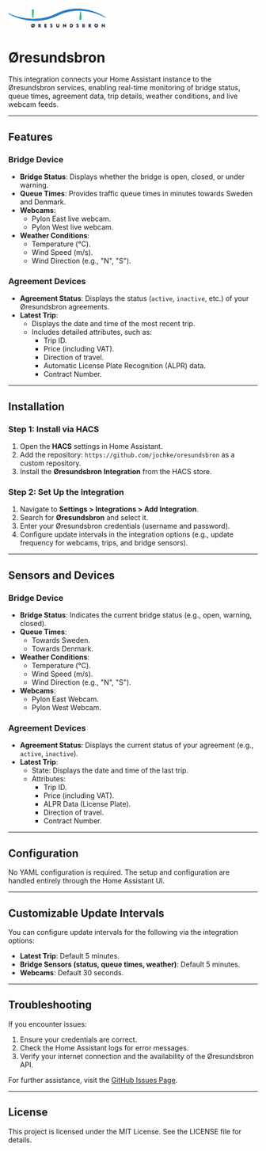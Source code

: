 <img src="https://github.com/jochke/oresundsbron/blob/main/oresundsbron-logo.svg" alt="Øresundsbron Logo" width="200" />

# Øresundsbron

This integration connects your Home Assistant instance to the Øresundsbron services, enabling real-time monitoring of bridge status, queue times, agreement data, trip details, weather conditions, and live webcam feeds.

---

## Features

### **Bridge Device**
- **Bridge Status**: Displays whether the bridge is open, closed, or under warning.
- **Queue Times**: Provides traffic queue times in minutes towards Sweden and Denmark.
- **Webcams**:
  - Pylon East live webcam.
  - Pylon West live webcam.
- **Weather Conditions**:
  - Temperature (°C).
  - Wind Speed (m/s).
  - Wind Direction (e.g., "N", "S").

### **Agreement Devices**
- **Agreement Status**: Displays the status (`active`, `inactive`, etc.) of your Øresundsbron agreements.
- **Latest Trip**:
  - Displays the date and time of the most recent trip.
  - Includes detailed attributes, such as:
    - Trip ID.
    - Price (including VAT).
    - Direction of travel.
    - Automatic License Plate Recognition (ALPR) data.
    - Contract Number.

---

## Installation

### **Step 1: Install via HACS**
1. Open the **HACS** settings in Home Assistant.
2. Add the repository: `https://github.com/jochke/oresundsbron` as a custom repository.
3. Install the **Øresundsbron Integration** from the HACS store.

### **Step 2: Set Up the Integration**
1. Navigate to **Settings > Integrations > Add Integration**.
2. Search for **Øresundsbron** and select it.
3. Enter your Øresundsbron credentials (username and password).
4. Configure update intervals in the integration options (e.g., update frequency for webcams, trips, and bridge sensors).

---

## Sensors and Devices

### **Bridge Device**
- **Bridge Status**: Indicates the current bridge status (e.g., open, warning, closed).
- **Queue Times**:
  - Towards Sweden.
  - Towards Denmark.
- **Weather Conditions**:
  - Temperature (°C).
  - Wind Speed (m/s).
  - Wind Direction (e.g., "N", "S").
- **Webcams**:
  - Pylon East Webcam.
  - Pylon West Webcam.

### **Agreement Devices**
- **Agreement Status**: Displays the current status of your agreement (e.g., `active`, `inactive`).
- **Latest Trip**:
  - State: Displays the date and time of the last trip.
  - Attributes:
    - Trip ID.
    - Price (including VAT).
    - ALPR Data (License Plate).
    - Direction of travel.
    - Contract Number.

---

## Configuration

No YAML configuration is required. The setup and configuration are handled entirely through the Home Assistant UI.

---

## Customizable Update Intervals

You can configure update intervals for the following via the integration options:
- **Latest Trip**: Default 5 minutes.
- **Bridge Sensors (status, queue times, weather)**: Default 5 minutes.
- **Webcams**: Default 30 seconds.

---

## Troubleshooting

If you encounter issues:
1. Ensure your credentials are correct.
2. Check the Home Assistant logs for error messages.
3. Verify your internet connection and the availability of the Øresundsbron API.

For further assistance, visit the [GitHub Issues Page](https://github.com/jochke/oresundsbron/issues).

---

## License

This project is licensed under the MIT License. See the LICENSE file for details.
